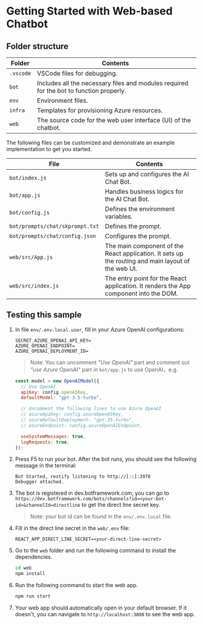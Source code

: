 # Getting Started with Web-based Chatbot

## Folder structure

| Folder    | Contents                                                                                |
| --------- | --------------------------------------------------------------------------------------- |
| `.vscode` | VSCode files for debugging.                                                             |
| `bot`     | Includes all the necessary files and modules required for the bot to function properly. |
| `env`     | Environment files.                                                                      |
| `infra`   | Templates for provisioning Azure resources.                                             |
| `web`     | The source code for the web user interface (UI) of the chatbot.                         |

The following files can be customized and demonstrate an example implementation to get you started.

| File                            | Contents                                                                                           |
| ------------------------------- | -------------------------------------------------------------------------------------------------- |
| `bot/index.js`                  | Sets up and configures the AI Chat Bot.                                                            |
| `bot/app.js`                    | Handles business logics for the AI Chat Bot.                                                       |
| `bot/config.js`                 | Defines the environment variables.                                                                 |
| `bot/prompts/chat/skprompt.txt` | Defines the prompt.                                                                                |
| `bot/prompts/chat/config.json`  | Configures the prompt.                                                                             |
| `web/src/App.js`                | The main component of the React application. It sets up the routing and main layout of the web UI. |
| `web/src/index.js`              | The entry point for the React application. It renders the App component into the DOM.              |

## Testing this sample

1. In file `env/.env.local.user`, fill in your Azure OpenAI configurations:

   ```
   SECRET_AZURE_OPENAI_API_KEY=
   AZURE_OPENAI_ENDPOINT=
   AZURE_OPENAI_DEPLOYMENT_ID=
   ```

   > Note: You can uncomment _"Use OpenAI"_ part and comment out _"use Azure OpenAI"_ part in `bot/app.js` to use OpenAI，e.g.

   ```javascript
   const model = new OpenAIModel({
     // Use OpenAI
     apiKey: config.openAIKey,
     defaultModel: "gpt-3.5-turbo",

     // Uncomment the following lines to use Azure OpenAI
     // azureApiKey: config.azureOpenAIKey,
     // azureDefaultDeployment: "gpt-35-turbo",
     // azureEndpoint: config.azureOpenAIEndpoint,

     useSystemMessages: true,
     logRequests: true,
   });
   ```

2. Press F5 to run your bot. After the bot runs, you should see the following message in the terminal:

   ```
   Bot Started, restify listening to http://[::]:3978
   Debugger attached.
   ```

3. The bot is registered in dev.botframework.com, you can go to `https://dev.botframework.com/bots/channels?id=<your-bot-id>&channelId=directline` to get the direct line secret key.

   > Note: your bot id can be found in the `env/.env.local` file.

4. Fill in the direct line secret in the `web/.env` file:

   ```
   REACT_APP_DIRECT_LINE_SECRET=<your-direct-line-secret>
   ```

5. Go to the `web` folder and run the following command to install the dependencies.

   ```bash
   cd web
   npm install
   ```

6. Run the following command to start the web app.

   ```bash
   npm run start
   ```

7. Your web app should automatically open in your default browser. If it doesn't, you can navigate to `http://localhost:3000` to see the web app.
